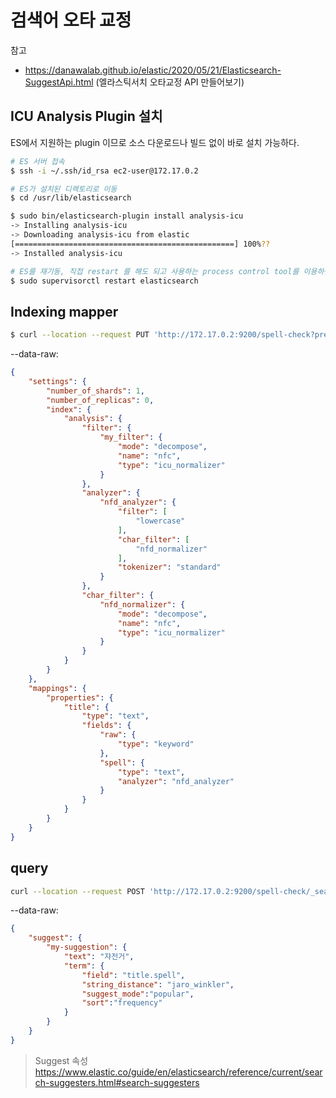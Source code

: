 # 검색어 오타 교정

참고
- https://danawalab.github.io/elastic/2020/05/21/Elasticsearch-SuggestApi.html (엘라스틱서치 오타교정 API 만들어보기)

## ICU Analysis Plugin 설치
ES에서 지원하는 plugin 이므로 소스 다운로드나  빌드 없이 바로 설치 가능하다.

```sh
# ES 서버 접속
$ ssh -i ~/.ssh/id_rsa ec2-user@172.17.0.2

# ES가 설치된 디렉토리로 이동
$ cd /usr/lib/elasticsearch

$ sudo bin/elasticsearch-plugin install analysis-icu
-> Installing analysis-icu
-> Downloading analysis-icu from elastic
[=================================================] 100%?? 
-> Installed analysis-icu

# ES를 재기동, 직접 restart 를 해도 되고 사용하는 process control tool를 이용하면 된다.
$ sudo supervisorctl restart elasticsearch
```

## Indexing mapper
```sh
$ curl --location --request PUT 'http://172.17.0.2:9200/spell-check?pretty' --data-raw '이하 json 참조'

```

--data-raw:
```json
{
    "settings": {
        "number_of_shards": 1,
        "number_of_replicas": 0,
        "index": {
            "analysis": {
                "filter": {
                    "my_filter": {
                        "mode": "decompose",
                        "name": "nfc",
                        "type": "icu_normalizer"
                    }
                },
                "analyzer": {
                    "nfd_analyzer": {
                        "filter": [
                            "lowercase"
                        ],
                        "char_filter": [
                            "nfd_normalizer"
                        ],
                        "tokenizer": "standard"
                    }
                },
                "char_filter": {
                    "nfd_normalizer": {
                        "mode": "decompose",
                        "name": "nfc",
                        "type": "icu_normalizer"
                    }
                }
            }
        }
    },
    "mappings": {
        "properties": {
            "title": {
                "type": "text",
                "fields": {
                    "raw": {
                        "type": "keyword"
                    },
                    "spell": {
                        "type": "text",
                        "analyzer": "nfd_analyzer"
                    }
                }
            }
        }
    }
}
```

## query
```sh
curl --location --request POST 'http://172.17.0.2:9200/spell-check/_search?pretty' --data-raw '이하 json 참조' 
```

--data-raw:
```json
{
    "suggest": {
        "my-suggestion": {
            "text": "쟈전거",
            "term": {
                "field": "title.spell",
                "string_distance": "jaro_winkler",
                "suggest_mode":"popular",
                "sort":"frequency"
            }
        }
    }
}
```
> Suggest 속성 https://www.elastic.co/guide/en/elasticsearch/reference/current/search-suggesters.html#search-suggesters




